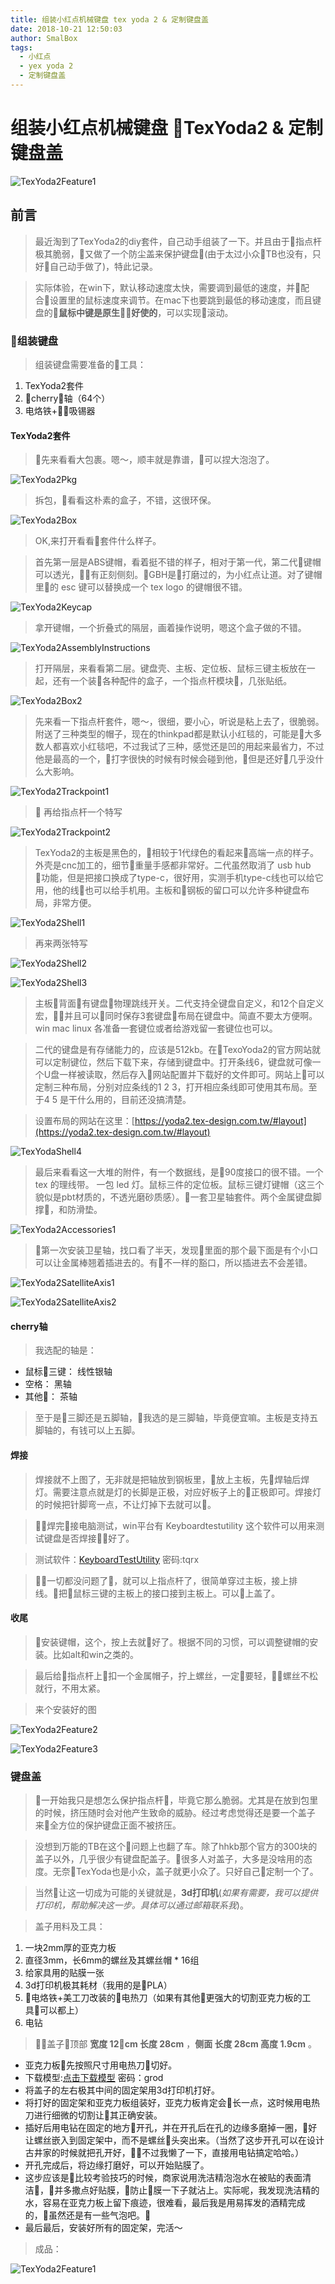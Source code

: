 ```yaml
---
title: 组装小红点机械键盘 tex yoda 2 & 定制键盘盖
date: 2018-10-21 12:50:03
author: SmalBox
tags:
  - 小红点
  - yex yoda 2
  - 定制键盘盖
---
```

# 组装小红点机械键盘 TexYoda2 & 定制键盘盖

![TexYoda2Feature1](TexYoda2Feature1.jpg)

## **前言**

  > 最近淘到了TexYoda2的diy套件，自己动手组装了一下。并且由于指点杆极其脆弱，又做了一个防尘盖来保护键盘(由于太过小众TB也没有，只好自己动手做了)，特此记录。
  
  > 实际体验，在win下，默认移动速度太快，需要调到最低的速度，并配合设置里的鼠标速度来调节。在mac下也要跳到最低的移动速度，而且键盘的**鼠标中键是原生好使的**，可以实现滚动。

### **组装键盘**

  > 组装键盘需要准备的工具：

  1. TexYoda2套件
  2. cherry轴（64个）
  3. 电烙铁+吸锡器

#### TexYoda2套件
  > 先来看看大包裹。嗯～，顺丰就是靠谱，可以捏大泡泡了。

  ![TexYoda2Pkg](TexYoda2Pkg.jpg)

  > 拆包，看看这朴素的盒子，不错，这很环保。

  ![TexYoda2Box](TexYoda2Box.jpg)

  > OK,来打开看看套件什么样子。

  > 首先第一层是ABS键帽，看着挺不错的样子，相对于第一代，第二代键帽可以透光，有正刻侧刻。GBH是打磨过的，为小红点让道。对了键帽里的 esc 键可以替换成一个 tex logo 的键帽很不错。

  ![TexYoda2Keycap](TexYoda2Keycap.jpg)

  > 拿开键帽，一个折叠式的隔层，画着操作说明，嗯这个盒子做的不错。

  ![TexYoda2AssemblyInstructions](TexYoda2AssemblyInstructions.jpg)

  > 打开隔层，来看看第二层。键盘壳、主板、定位板、鼠标三键主板放在一起，还有一个装各种配件的盒子，一个指点杆模块，几张贴纸。

  ![TexYoda2Box2](TexYoda2Box2.jpg)

  > 先来看一下指点杆套件，嗯～，很细，要小心，听说是粘上去了，很脆弱。附送了三种类型的帽子，现在的thinkpad都是默认小红毯的，可能是大多数人都喜欢小红毯吧，不过我试了三种，感觉还是凹的用起来最省力，不过他是最高的一个，打字很快的时候有时候会碰到他，但是还好几乎没什么大影响。

  ![TexYoda2Trackpoint1](TexYoda2Trackpoint1.jpg)

  > 再给指点杆一个特写
  
  ![TexYoda2Trackpoint2](TexYoda2Trackpoint2.jpg)

  > TexYoda2的主板是黑色的，相较于1代绿色的看起来高端一点的样子。外壳是cnc加工的，细节重量手感都非常好。二代虽然取消了 usb hub 功能，但是把接口换成了type-c，很好用，实测手机type-c线也可以给它用，他的线也可以给手机用。主板和钢板的留口可以允许多种键盘布局，非常方便。

  ![TexYoda2Shell1](TexYoda2Shell1.jpg)

  > 再来两张特写

  ![TexYoda2Shell2](TexYoda2Shell2.jpg)

  ![TexYoda2Shell3](TexYoda2Shell3.jpg)

  > 主板背面有键盘物理跳线开关。二代支持全键盘自定义，和12个自定义宏，并且可以同时保存3套键盘布局在键盘中。简直不要太方便啊。win mac linux 各准备一套键位或者给游戏留一套键位也可以。

  > 二代的键盘是有存储能力的，应该是512kb。在TexoYoda2的官方网站就可以定制键位，然后下载下来，存储到键盘中。打开条线6，键盘就可像一个U盘一样被读取，然后存入网站配置并下载好的文件即可。网站上可以定制三种布局，分别对应条线的1 2 3，打开相应条线即可使用其布局。至于4 5 是干什么用的，目前还没搞清楚。

  > 设置布局的网站在这里：[https://yoda2.tex-design.com.tw/#layout](https://yoda2.tex-design.com.tw/#layout)

  ![TexYodaShell4](TexYoda2Shell4.jpg)

  > 最后来看看这一大堆的附件，有一个数据线，是90度接口的很不错。一个 tex 的理线带。 一包 led 灯。鼠标三件的定位板。鼠标三键灯键帽（这三个貌似是pbt材质的，不透光磨砂质感）。一套卫星轴套件。两个金属键盘脚撑，和防滑垫。

  ![TexYoda2Accessories1](TexYoda2Accessories1.jpg)

  > 第一次安装卫星轴，找口看了半天，发现里面的那个最下面是有个小口可以让金属棒翘着插进去的。有不一样的豁口，所以插进去不会差错。

  ![TexYoda2SatelliteAxis1](TexYoda2SatelliteAxis1.jpg)

  ![TexYoda2SatelliteAxis2](TexYoda2SatelliteAxis2.jpg)

#### cherry轴

  > 我选配的轴是：
  
   - 鼠标三键： 线性银轴
   - 空格： 黑轴
   - 其他： 茶轴 
  
  > 至于是三脚还是五脚轴，我选的是三脚轴，毕竟便宜嘛。主板是支持五脚轴的，有钱可以上五脚。

#### 焊接

  > 焊接就不上图了，无非就是把轴放到钢板里，放上主板，先焊轴后焊灯。需要注意点就是灯的长脚是正极，对应好板子上的正极即可。焊接灯的时候把针脚弯一点，不让灯掉下去就可以。

  > 焊完接电脑测试，win平台有 Keyboardtestutility 这个软件可以用来测试键盘是否焊接好了。
  
  > 测试软件：[KeyboardTestUtility](https://pan.baidu.com/s/1oBvK3LtMniiyZxkCWEtMQA)  密码:tqrx

  > 一切都没问题了，就可以上指点杆了，很简单穿过主板，接上排线。把鼠标三键的主板上的接口接到主板上。可以上盖了。

#### 收尾

  > 安装键帽，这个，按上去就好了。根据不同的习惯，可以调整键帽的安装。比如alt和win之类的。

  > 最后给指点杆上扣一个金属帽子，拧上螺丝，一定要轻，螺丝不松就行，不用太紧。

  > 来个安装好的图

  ![TexYoda2Feature2](TexYoda2Feature2.jpg)

  ![TexYoda2Feature3](TexYoda2Feature3.jpg)

### **键盘盖**

  > 一开始我只是想怎么保护指点杆，毕竟它那么脆弱。尤其是在放到包里的时候，挤压随时会对他产生致命的威胁。经过考虑觉得还是要一个盖子来全方位的保护键盘正面不被挤压。

  > 没想到万能的TB在这个问题上也翻了车。除了hhkb那个官方的300块的盖子以外，几乎很少有键盘配盖子。很多人对盖子，大多是没啥用的态度。无奈TexYoda也是小众，盖子就更小众了。只好自己定制一个了。

  > 当然让这一切成为可能的关键就是，**3d打印机**(*如果有需要，我可以提供打印机，帮助解决这一步。具体可以通过邮箱联系我*)。

  > 盖子用料及工具：

  1. 一块2mm厚的亚克力板
  2. 直径3mm，长6mm的螺丝及其螺丝帽 * 16组
  3. 给家具用的贴膜一张
  4. 3d打印机极其耗材（我用的是PLA）
  5. 电烙铁+美工刀改装的电热刀（如果有其他更强大的切割亚克力板的工具可以都上）
  6. 电钻

  > 盖子顶部 **宽度 12cm 长度 28cm** ，**侧面 长度 28cm 高度 1.9cm** 。

  - 亚克力板先按照尺寸用电热刀切好。
  - 下载模型:[点击下载模型](https://pan.baidu.com/s/1aiAOrdUdaHInRGBiMHjZXA)  密码：grod
  - 将盖子的左右极其中间的固定架用3d打印机打好。
  - 将打好的固定架和亚克力板组装好，亚克力板肯定会长一点，这时候用电热刀进行细微的切割让其正确安装。
  - 插好后用电钻在固定的地方开孔，并在开孔后在孔的边缘多磨掉一圈，好让螺丝嵌入到固定架中，而不是螺丝头突出来。（当然了这步开孔可以在设计古井家的时候就把孔开好，不过我懒了一下，直接用电钻搞定哈哈。）
  - 开孔完成后，将边缘打磨好，可以开始贴膜了。
  - 这步应该是比较考验技巧的时候，商家说用洗洁精泡泡水在被贴的表面清洁，并多撒点好贴膜，防止膜一下子就沾上。实际呢，我发现洗洁精的水，容易在亚克力板上留下痕迹，很难看，最后我是用易挥发的酒精完成的，虽然还是有一些气泡吧。
  - 最后最后，安装好所有的固定架，完活～

  > 成品：

  ![TexYoda2Feature1](TexYoda2Feature1.jpg)

